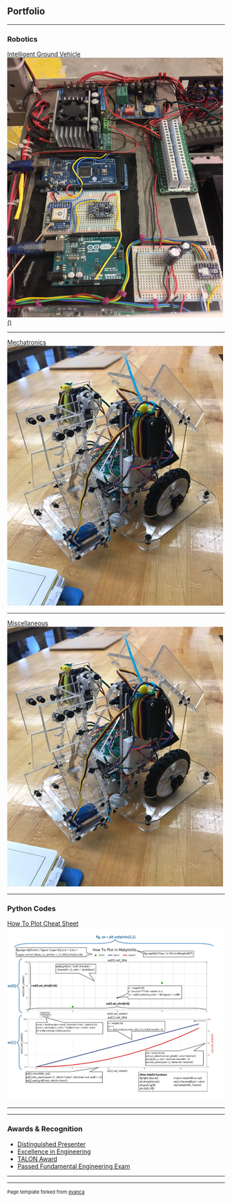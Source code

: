 ## Portfolio

---

### Robotics 

[Intelligent Ground Vehicle](/Sparky.md)
<a href="/Sparky.html"><img src="images/Sparky_Wiring.jpg" width="500" height="600" border="0">()</a>
<!-- <img src="images/Sparky_Wiring.jpg?raw=true" idth="300" height="214"/> -->

---
[Mechatronics](/Mechatronics.md)
<a href="/Mechatronics.html"><img src="images/Mechatronics_Robot.jpg" width="500" height="600" border="0"></a>

---
[Miscellaneous](/pdf/sample_page.md)
<a href="images/image.jpg"><img src="images/Mechatronics_Robot.jpg" width="500" height="600" border="0"></a>

---
### Python Codes
[How To Plot Cheat Sheet](/matplotlib_jupyter.md)
<a href="images/image.jpg"><img src="images/Matplotlib.JPG" width="600" height="400" border="0"></a>


---


---

### Awards & Recognition
- [Distinguished Presenter](http://example.com/)
- [Excellence in Engineering](http://example.com/)
- [TALON Award](http://example.com/)
- [Passed Fundamental Engineering Exam](http://example.com/)

---




---
<p style="font-size:11px">Page template forked from <a href="https://github.com/evanca/quick-portfolio">evanca</a></p>
<!-- Remove above link if you don't want to attibute -->
